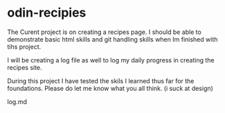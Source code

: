 # odin-recipies

The Curent project is on creating a recipes page. I should be able to demonstrate basic html skills and git handling skills when Im finished with tihs project.

I will be creating a log file as well to log my daily progress in creating the recipes site.

During this project I have tested the skils I learned thus far for the foundations. Please do let me know what you all think. (i suck at design)

log.md